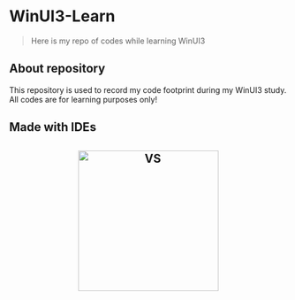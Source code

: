 # WinUI3-Learn

> Here is my repo of codes while learning WinUI3

## About repository

This repository is used to record my code footprint during my WinUI3 study. All codes are for learning purposes only!

## Made with IDEs
<h2 align="center">
  <img src="https://img.shields.io/badge/Visual_Studio-FFFFFF?style=for-the-badge&logo=visual%20studio&logoColor=9679bf" alt="VS" width="254">
</h2>